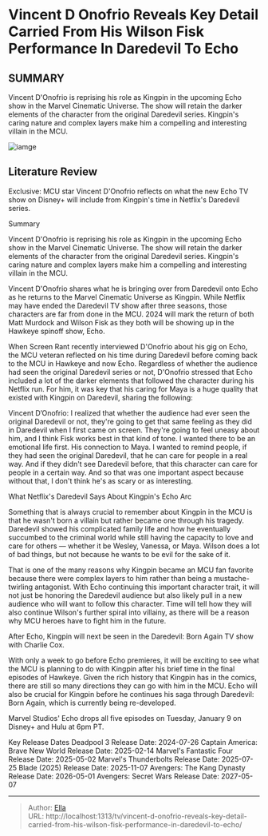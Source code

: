 # Vincent D Onofrio Reveals Key Detail Carried From His Wilson Fisk Performance In Daredevil To Echo


## SUMMARY 



  Vincent D&#39;Onofrio is reprising his role as Kingpin in the upcoming Echo show in the Marvel Cinematic Universe.   The show will retain the darker elements of the character from the original Daredevil series.   Kingpin&#39;s caring nature and complex layers make him a compelling and interesting villain in the MCU.  

![iamge]()

## Literature Review
Exclusive: MCU star Vincent D&#39;Onofrio reflects on what the new Echo TV show on Disney&#43; will include from Kingpin&#39;s time in Netflix&#39;s Daredevil series.


Summary

  Vincent D&#39;Onofrio is reprising his role as Kingpin in the upcoming Echo show in the Marvel Cinematic Universe.   The show will retain the darker elements of the character from the original Daredevil series.   Kingpin&#39;s caring nature and complex layers make him a compelling and interesting villain in the MCU.  





Vincent D&#39;Onofrio shares what he is bringing over from Daredevil onto Echo as he returns to the Marvel Cinematic Universe as Kingpin. While Netflix may have ended the Daredevil TV show after three seasons, those characters are far from done in the MCU. 2024 will mark the return of both Matt Murdock and Wilson Fisk as they both will be showing up in the Hawkeye spinoff show, Echo.




When Screen Rant recently interviewed D&#39;Onofrio about his gig on Echo, the MCU veteran reflected on his time during Daredevil before coming back to the MCU in Hawkeye and now Echo. Regardless of whether the audience had seen the original Daredevil series or not, D&#39;Onofrio stressed that Echo included a lot of the darker elements that followed the character during his Netflix run. For him, it was key that his caring for Maya is a huge quality that existed with Kingpin on Daredevil, sharing the following:


Vincent D’Onofrio: I realized that whether the audience had ever seen the original Daredevil or not, they&#39;re going to get that same feeling as they did in Daredevil when I first came on screen. They&#39;re going to feel uneasy about him, and I think Fisk works best in that kind of tone.
I wanted there to be an emotional life first. His connection to Maya. I wanted to remind people, if they had seen the original Daredevil, that he can care for people in a real way. And if they didn&#39;t see Daredevil before, that this character can care for people in a certain way. And so that was one important aspect because without that, I don&#39;t think he&#39;s as scary or as interesting.






 What Netflix&#39;s Daredevil Says About Kingpin&#39;s Echo Arc 
         

Something that is always crucial to remember about Kingpin in the MCU is that he wasn&#39;t born a villain but rather became one through his tragedy. Daredevil showed his complicated family life and how he eventually succumbed to the criminal world while still having the capacity to love and care for others — whether it be Wesley, Vanessa, or Maya. Wilson does a lot of bad things, but not because he wants to be evil for the sake of it.

That is one of the many reasons why Kingpin became an MCU fan favorite because there were complex layers to him rather than being a mustache-twirling antagonist. With Echo continuing this important character trait, it will not just be honoring the Daredevil audience but also likely pull in a new audience who will want to follow this character. Time will tell how they will also continue Wilson&#39;s further spiral into villainy, as there will be a reason why MCU heroes have to fight him in the future.






After Echo, Kingpin will next be seen in the Daredevil: Born Again TV show with Charlie Cox.




With only a week to go before Echo premieres, it will be exciting to see what the MCU is planning to do with Kingpin after his brief time in the final episodes of Hawkeye. Given the rich history that Kingpin has in the comics, there are still so many directions they can go with him in the MCU. Echo will also be crucial for Kingpin before he continues his saga through Daredevil: Born Again, which is currently being re-developed.



Marvel Studios&#39; Echo drops all five episodes on Tuesday, January 9 on Disney&#43; and Hulu at 6pm PT.




  Key Release Dates              Deadpool 3 Release Date: 2024-07-26                    Captain America: Brave New World Release Date: 2025-02-14                   Marvel&#39;s Fantastic Four Release Date: 2025-05-02                   Marvel&#39;s Thunderbolts Release Date: 2025-07-25                   Blade (2025) Release Date: 2025-11-07                   Avengers: The Kang Dynasty  Release Date: 2026-05-01                    Avengers: Secret Wars Release Date: 2027-05-07      

---

> Author: [Ella](https://instagram.hk.cn/)  
> URL: http://localhost:1313/tv/vincent-d-onofrio-reveals-key-detail-carried-from-his-wilson-fisk-performance-in-daredevil-to-echo/  


